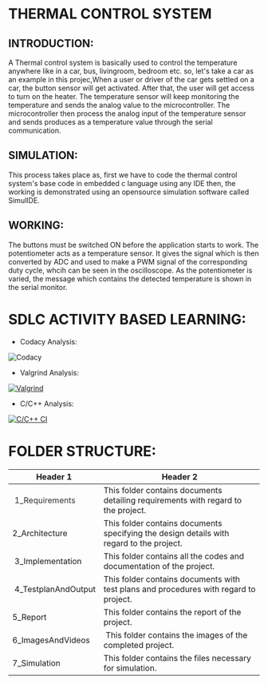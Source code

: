 # THERMAL CONTROL SYSTEM

<h2>INTRODUCTION:</h2>

A Thermal control system is basically used to control the temperature anywhere like in a car, bus, livingroom, bedroom etc. so, let's take a car as an example in this projec,When a user or driver of the car gets settled on a car, the button sensor will get activated. After that, the user will get access to turn on the heater. The temperature sensor will keep monitoring the temperature and sends the analog value to the microcontroller. The microcontroller then process the analog input of the temperature sensor and sends produces as a temperature value through the  serial communication. 


<h2>SIMULATION:</h2>

This process takes place as, first we have to code the thermal control system's base code in embedded c language using any IDE then, the working is demonstrated using an 
opensource simulation software called SimulIDE.


<h2>WORKING:</h2>

The buttons must be switched ON before the application starts to work. The potentiometer acts as a temperature sensor. It gives the signal which is then converted by ADC and used to make a PWM signal of the corresponding duty cycle, whcih can be seen in the oscilloscope. As the potentiometer is varied, the message which contains the detected temperature is shown in the serial monitor.


<h1>SDLC ACTIVITY BASED LEARNING:</h1>

* Codacy Analysis:


![Codacy](https://user-images.githubusercontent.com/101571637/164258116-26611ec8-9dd7-4a3a-9d29-45abff5f5393.JPG)


* Valgrind Analysis:

[![Valgrind](https://github.com/Balajiramesh09/M2_Module_2022/actions/workflows/Valgrind.yml/badge.svg)](https://github.com/Balajiramesh09/M2_Module_2022/actions/workflows/Valgrind.yml)


* C/C++ Analysis:

[![C/C++ CI](https://github.com/Balajiramesh09/M2_Module_2022/actions/workflows/c-build.yml/badge.svg)](https://github.com/Balajiramesh09/M2_Module_2022/actions/workflows/c-build.yml)


<h1>FOLDER STRUCTURE:</h1>


<body>
	<table>
		<thead>
			<tr>
				<th>Header 1</th>
				<th>Header 2</th>
			</tr>
		</thead>
		<tbody>
			<tr>
				<td><span style="color: rgb(49, 48, 48); background-color: rgb(255, 255, 255);">&nbsp;1_Requirements</span></td>
				<td>This folder contains documents detailing requirements with regard to the project.</td>
			</tr>
			<tr>
				<td>2_Architecture&nbsp;</td>
				<td>This folder contains documents specifying the design details with regard to the project.&nbsp;</td>
			</tr>
			<tr>
				<td>&nbsp;3_Implementation</td>
				<td>This folder contains all the codes and documentation of the project.&nbsp;</td>
			</tr>
			<tr>
				<td>&nbsp;4_TestplanAndOutput</td>
				<td>This folder contains documents with test plans and procedures with regard to project.</td>
			</tr>
			<tr>
				<td>5_Report&nbsp;</td>
				<td>This folder contains the report of the project.&nbsp;</td>
			</tr>
			<tr>
				<td>6_ImagesAndVideos&nbsp;</td>
				<td>&nbsp;This folder contains the images of the completed project.</td>
			</tr>
			<tr>
				<td>7_Simulation&nbsp;</td>
				<td>This folder contains the files necessary for simulation.&nbsp;</td>
			</tr>
		</tbody>
	</table>
</body>
</html>

